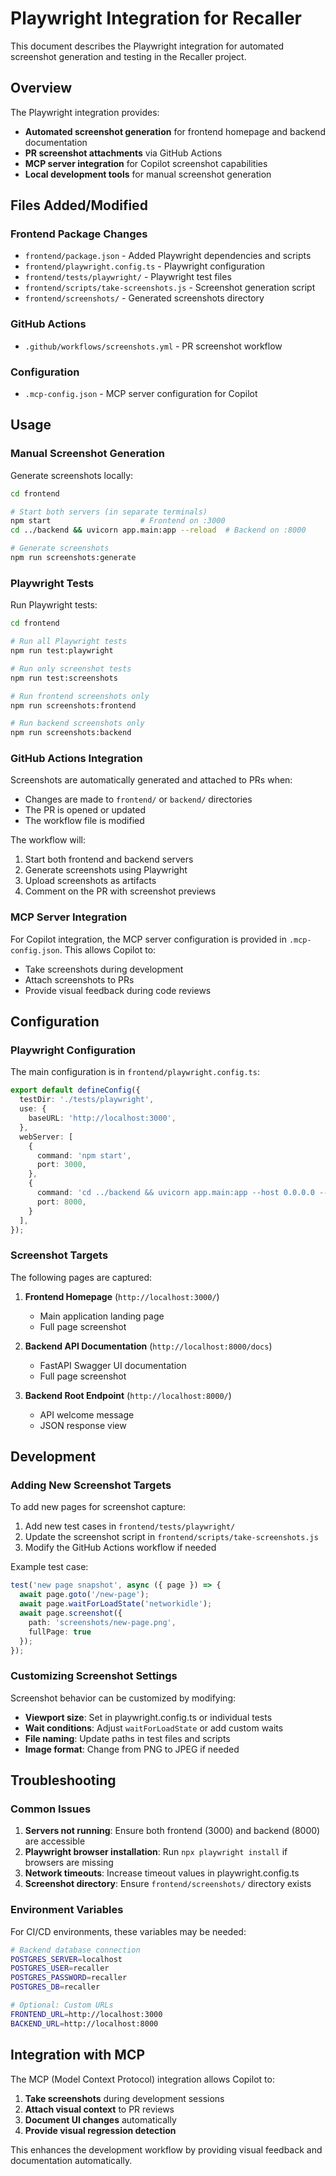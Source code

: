 # Playwright Integration for Recaller

This document describes the Playwright integration for automated screenshot generation and testing in the Recaller project.

## Overview

The Playwright integration provides:

- **Automated screenshot generation** for frontend homepage and backend documentation
- **PR screenshot attachments** via GitHub Actions
- **MCP server integration** for Copilot screenshot capabilities
- **Local development tools** for manual screenshot generation

## Files Added/Modified

### Frontend Package Changes
- `frontend/package.json` - Added Playwright dependencies and scripts
- `frontend/playwright.config.ts` - Playwright configuration
- `frontend/tests/playwright/` - Playwright test files
- `frontend/scripts/take-screenshots.js` - Screenshot generation script
- `frontend/screenshots/` - Generated screenshots directory

### GitHub Actions
- `.github/workflows/screenshots.yml` - PR screenshot workflow

### Configuration
- `.mcp-config.json` - MCP server configuration for Copilot

## Usage

### Manual Screenshot Generation

Generate screenshots locally:

```bash
cd frontend

# Start both servers (in separate terminals)
npm start                    # Frontend on :3000
cd ../backend && uvicorn app.main:app --reload  # Backend on :8000

# Generate screenshots
npm run screenshots:generate
```

### Playwright Tests

Run Playwright tests:

```bash
cd frontend

# Run all Playwright tests
npm run test:playwright

# Run only screenshot tests
npm run test:screenshots

# Run frontend screenshots only
npm run screenshots:frontend

# Run backend screenshots only
npm run screenshots:backend
```

### GitHub Actions Integration

Screenshots are automatically generated and attached to PRs when:
- Changes are made to `frontend/` or `backend/` directories
- The PR is opened or updated
- The workflow file is modified

The workflow will:
1. Start both frontend and backend servers
2. Generate screenshots using Playwright
3. Upload screenshots as artifacts
4. Comment on the PR with screenshot previews

### MCP Server Integration

For Copilot integration, the MCP server configuration is provided in `.mcp-config.json`. This allows Copilot to:
- Take screenshots during development
- Attach screenshots to PRs
- Provide visual feedback during code reviews

## Configuration

### Playwright Configuration

The main configuration is in `frontend/playwright.config.ts`:

```typescript
export default defineConfig({
  testDir: './tests/playwright',
  use: {
    baseURL: 'http://localhost:3000',
  },
  webServer: [
    {
      command: 'npm start',
      port: 3000,
    },
    {
      command: 'cd ../backend && uvicorn app.main:app --host 0.0.0.0 --port 8000',
      port: 8000,
    }
  ],
});
```

### Screenshot Targets

The following pages are captured:

1. **Frontend Homepage** (`http://localhost:3000/`)
   - Main application landing page
   - Full page screenshot

2. **Backend API Documentation** (`http://localhost:8000/docs`)
   - FastAPI Swagger UI documentation
   - Full page screenshot

3. **Backend Root Endpoint** (`http://localhost:8000/`)
   - API welcome message
   - JSON response view

## Development

### Adding New Screenshot Targets

To add new pages for screenshot capture:

1. Add new test cases in `frontend/tests/playwright/`
2. Update the screenshot script in `frontend/scripts/take-screenshots.js`
3. Modify the GitHub Actions workflow if needed

Example test case:

```typescript
test('new page snapshot', async ({ page }) => {
  await page.goto('/new-page');
  await page.waitForLoadState('networkidle');
  await page.screenshot({ 
    path: 'screenshots/new-page.png',
    fullPage: true
  });
});
```

### Customizing Screenshot Settings

Screenshot behavior can be customized by modifying:

- **Viewport size**: Set in playwright.config.ts or individual tests
- **Wait conditions**: Adjust `waitForLoadState` or add custom waits
- **File naming**: Update paths in test files and scripts
- **Image format**: Change from PNG to JPEG if needed

## Troubleshooting

### Common Issues

1. **Servers not running**: Ensure both frontend (3000) and backend (8000) are accessible
2. **Playwright browser installation**: Run `npx playwright install` if browsers are missing
3. **Network timeouts**: Increase timeout values in playwright.config.ts
4. **Screenshot directory**: Ensure `frontend/screenshots/` directory exists

### Environment Variables

For CI/CD environments, these variables may be needed:

```bash
# Backend database connection
POSTGRES_SERVER=localhost
POSTGRES_USER=recaller
POSTGRES_PASSWORD=recaller
POSTGRES_DB=recaller

# Optional: Custom URLs
FRONTEND_URL=http://localhost:3000
BACKEND_URL=http://localhost:8000
```

## Integration with MCP

The MCP (Model Context Protocol) integration allows Copilot to:

1. **Take screenshots** during development sessions
2. **Attach visual context** to PR reviews
3. **Document UI changes** automatically
4. **Provide visual regression detection**

This enhances the development workflow by providing visual feedback and documentation automatically.